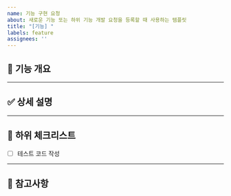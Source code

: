 ```yaml
---
name: 기능 구현 요청
about: 새로운 기능 또는 하위 기능 개발 요청을 등록할 때 사용하는 템플릿
title: "[기능] "
labels: feature
assignees: ''
---
```


## 📌 기능 개요
<!-- 해당 기능/하위 기능이 무엇을 하는지 명확하게 한 문장으로 설명해주세요.  -->


---

## ✅ 상세 설명
<!-- 기능이 어떤 동작을 하는지, UI/API 흐름, 필요 조건 등을 구체적으로 작성해주세요.  -->

---

## 📝 하위 체크리스트
- [ ] 테스트 코드 작성

---

## 📎 참고사항
<!-- 추가로 공유할 자료, 참고 링크, 논의 사항 등이 있다면 작성해주세요. -->
